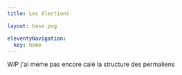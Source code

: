 ```yaml
---
title: Les élections

layout: base.pug

eleventyNavigation:
  key: home
---
```


WIP j'ai meme pas encore calé la structure des permaliens
